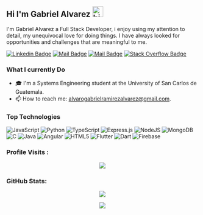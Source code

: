 ## Hi I'm Gabriel Alvarez  <img src="https://user-images.githubusercontent.com/1303154/88677602-1635ba80-d120-11ea-84d8-d263ba5fc3c0.gif" width="28px" height="28px" alt="hi">

<!-- 🚀 Check out my New Portfolio [islemmaboud.com](https://islemmaboud.com)  -->

I'm Gabriel Alvarez a Full Stack Developer, i enjoy using my  attention to detail, my unequivocal love for doing things. I have always looked for opportunities and challenges that are meaningful to me.



 
[![Linkedin Badge](https://img.shields.io/badge/-gaaabriel-0e76a8?style=flat&labelColor=0e76a8&logo=linkedin&logoColor=white)](linkedin.com/in/gaaabriel) 
[![Mail Badge](https://img.shields.io/badge/-@sangaabriel-e84393?style=flat&labelColor=e84393&logo=instagram&logoColor=white)](https://instagram.com/sangaabriel/) 
[![Mail Badge](https://img.shields.io/badge/-gabrielramirez-c0392b?style=flat&labelColor=c0392b&logo=gmail&logoColor=white)](mailto:alvarogabrielramirezalvarez@gmail.com)
[![Stack Overflow Badge](https://img.shields.io/badge/-gabriel-ff9900?style=flat&labelColor=ff9900&logo=stackoverflow&logoColor=white)](https://stackoverflow.com/users/22540900/gabriel-alvarez)


### What I currently Do

- 🎓 I'm a Systems Engineering student at the University of San Carlos de Guatemala.
- 📫 How to reach me: alvarogabrielramirezalvarez@gmail.com.

### Top Technologies
<!-- #### Top Technologies -->

![JavaScript](https://img.shields.io/badge/javascript-%23323330.svg?style=flat&logo=javascript&logoColor=%23F7DF1E) 
![Python](https://img.shields.io/badge/python-3670A0?style=flat&logo=python&logoColor=ffdd54) 
![TypeScript](https://img.shields.io/badge/typescript-%23007ACC.svg?style=flat&logo=typescript&logoColor=white) 
![Express.js](https://img.shields.io/badge/express.js-%23404d59.svg?style=flat&logo=express&logoColor=%2361DAFB) 
![NodeJS](https://img.shields.io/badge/node.js-6DA55F?style=flat&logo=node.js&logoColor=white) 
![MongoDB](https://img.shields.io/badge/MongoDB-%234ea94b.svg?style=flat&logo=mongodb&logoColor=white) 
![C](https://img.shields.io/badge/C-00599C?style=flat&logo=c&logoColor=white)
![Java](https://img.shields.io/badge/Java-%23ED8B00.svg?style=flat&logo=java&logoColor=white)
![Angular](https://img.shields.io/badge/Angular-%23DD0031.svg?style=flat&logo=angular&logoColor=white)
![HTML5](https://img.shields.io/badge/HTML5-%23E34F26.svg?style=flat&logo=html5&logoColor=white)
![Flutter](https://img.shields.io/badge/Flutter-%2302569B.svg?style=flat&logo=flutter&logoColor=white)
![Dart](https://img.shields.io/badge/Dart-%230175C2.svg?style=flat&logo=dart&logoColor=white)
![Firebase](https://img.shields.io/badge/Firebase-%23039BE5.svg?style=flat&logo=firebase)


<h3>  Profile Visits : </h3>

<div align="center">

![](https://komarev.com/ghpvc/?username=alvarogabriel-ramirez&style=for-the-badge)

</div>

<h3>  GitHub Stats: </h3>

<div align="center">

![](https://github-readme-stats-git-masterrstaa-rickstaa.vercel.app/api?username=alvarogabriel-ramirez&theme=react&hide_border=false&include_all_commits=true&count_private=true)<br/>

![](https://github-readme-stats-git-masterrstaa-rickstaa.vercel.app/api/top-langs/?username=alvarogabriel-ramirez&theme=react&hide_border=false&include_all_commits=true&count_private=true&layout=compact)

</div>


